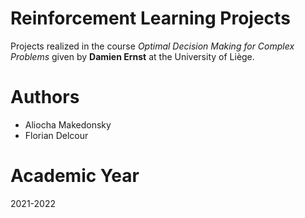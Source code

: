 # Reinforcement Learning Projects
Projects realized in the course *Optimal Decision Making for Complex Problems* given by **Damien Ernst** at the University of Liège.

# Authors
* Aliocha Makedonsky
* Florian Delcour

# Academic Year
2021-2022
